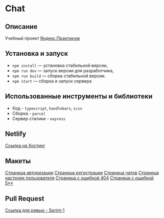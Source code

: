 # Chat

## Описание
Учебный проект [Яндекс.Практикум](https://practicum.yandex.ru/middle-frontend/)

## Установка и запуск

- `npm install` — установка стабильной версии,
- `npm run dev` — запуск версии для разработчика,
- `npm run build` — сборка стабильной версии.
- `npm start` — сборка и запуск сервера

## Использованные инструменты и библиотеки

* Код - `typescript`, `handlebars`, `scss`
* Сборка - `parcel`
* Сервер статики - `express`

## Netlify

[Ссылка на Хостинг](https://6417628b9d0f4303678a6855--vermillion-madeleine-c04d95.netlify.app/)

## Макеты

[Страница авторизации](ui/login.png)
[Страница регистрации](ui/register.png)
[Страница чатов](ui/chats.png)
[Страница настроек пользователя](ui/acount.png)
[Страница с ошибкой 404](ui/404.png)
[Страница с ошибкой 5**](ui/5**.png)

## Pull Request

[Ссылка для ревью - Sprint-1](https://github.com/verkhoturov/middle.messenger.praktikum.yandex/pull/1)
